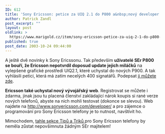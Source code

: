 ```yaml
---
ID: 612
title: 'Sony Ericsson: petice za UIQ 2.1 do P800 a&nbsp;nový developer web'
author: Patrick Zandl
post_excerpt: ""
layout: post
oldlink: >
  https://www.marigold.cz/item/sony-ericsson-petice-za-uiq-2-1-do-p800-a-novy-developer-web
published: true
post_date: 2003-10-24 09:44:00
---
```

<p>
A ještě dvě novinky k Sony Ericssonu. Tak především <STRONG>uživatelé SEr P800 se bouří, že Ericsson nepotvrdil doposud update jejich miláčků</STRONG> na vylepšené grafické prostředí UIQ2.1, které uchystal do nových P900. A tak vyhlásili petici, která má zatím necelých 400 signatářů. Podepsat <A href="http://www.petitiononline.com/p800/petition.html" target=_blank>ji můžete zde</A>. </p>

<p>
<STRONG>Ericsson také uchystal nový vývojářský web</STRONG>. Registrovat se můžete i zdarma, jinak jsou tu placená členství zakládající nárok koupis si rané verze nových telefonů, abyste na nich mohli testovat (dokonce se slevou). Web najdete na <A href="http://www.sonyericsson.com/developer/">http://www.sonyericsson.com/developer/</A>&#160;a pro zájemce o programování pro Sony Ericsson telefony je to nutnost, navštívit ho.</p>

<p>
Mimochodem, <A href="http://www.sonyericsson.com/developer/site/global/techsupport/tipstrickscode/java/p_java.jsp" target=_blank>tahle sekce Tipů a Triků </A>pro Sony Ericsson telefony by neměla zůstat nepovšimnuta žádným SEr majitelem!</p>

